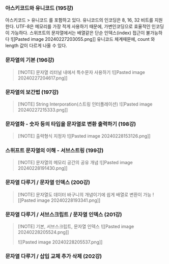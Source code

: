 ### 아스키코드와 유니코드 (195강)
아스키코드 > 유니코드 를 포함하고 있다. 유니코드의 인코딩은 8, 16, 32 비트를 지원한다. 
UTF-8은 메모리를 가장 적게 사용하기 때문에, 가변인코딩으로 효율적인 인코딩이 가능하다.
스위프트의 문자열에서는 배열같은 단순 인덱스(index) 접근이 불가능하다
![[Pasted image 20240227203055.png]]
유니코드 체계때문에, count 와 length 값이 다르게 나올 수 있다. 
### 문자열의 기본 (196강)
> [!NOTE] 문자열 리터널 내에서 특수문자 사용하기
> ![[Pasted image 20240227204617.png]]
### 문자열의 보간법 (197강)
> [!NOTE] String Interporation(스트링 인터폴레이션)
> ![[Pasted image 20240227215333.png]]
### 문자열화 - 숫자 등의 타입을 문자열로 변환 출력하기 (198강)
> [!NOTE] 출력형식 지정자
> ![[Pasted image 20240228153126.png]]
### 스위프트 문자열의 이해 - 서브스트링 (199강)
> [!NOTE] 문자열의 메모리 공간의 공유 개념
> ![[Pasted image 20240228191430.png]]
### 문자열 다루기 / 문자열 인덱스 (200강)
> [!NOTE] 문자열도 데이터 바구니의 개념이기에 쉽게 배열로 변환이 가능
> ![[Pasted image 20240228193341.png]]
### 문자열 다루기 / 서브스크립트 / 문자열 인덱스 (201강)
> [!NOTE] 기본, 서브스크립트, 문자열 인덱스
> ![[Pasted image 20240228205524.png]]
> 
> ![[Pasted image 20240228205537.png]]
### 문자열 다루기 / 삽입 교체 추가 삭제 (202강)
